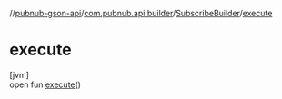 //[pubnub-gson-api](../../../index.md)/[com.pubnub.api.builder](../index.md)/[SubscribeBuilder](index.md)/[execute](execute.md)

# execute

[jvm]\
open fun [execute](execute.md)()

